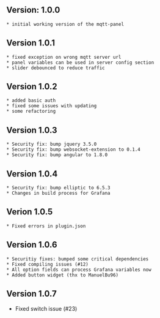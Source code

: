 ## Version: 1.0.0
    * initial working version of the mqtt-panel

## Version 1.0.1
    * fixed exception on wrong mqtt server url
    * panel variables can be used in server config section
    * slider debounced to reduce traffic    

## Version 1.0.2
    * added basic auth
    * fixed some issues with updating
    * some refactoring

## Version 1.0.3
    * Security fix: bump jquery 3.5.0
    * Security fix: bump websocket-extension to 0.1.4
    * Security fix: bump angular to 1.8.0

## Version 1.0.4
    * Security fix: bump elliptic to 6.5.3
    * Changes in build process for Grafana

## Verion 1.0.5
    * Fixed errors in plugin.json

## Version 1.0.6
    * Securitiy fixes: bumped some critical dependencies
    * Fixed compiling issues (#12)
    * All option fields can process Grafana variables now
    * Added button widget (thx to ManuelBu96)

## Version 1.0.7
   * Fixed switch issue (#23)